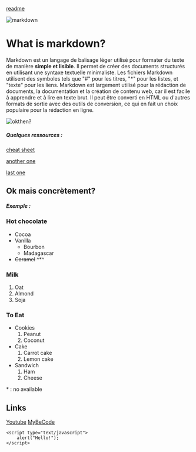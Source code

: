 
[readme](README.md)

![markdown](https://cdn.hashnode.com/res/hashnode/image/upload/v1605362981730/wDYGLi6rK.png)
# What is markdown?

Markdown est un langage de balisage léger utilisé pour formater du texte de manière **simple et lisible**. Il permet de créer des documents structurés en utilisant une syntaxe textuelle minimaliste. Les fichiers Markdown utilisent des symboles tels que "#" pour les titres, "*" pour les listes, et "texte" pour les liens. Markdown est largement utilisé pour la rédaction de documents, la documentation et la création de contenu web, car il est facile à apprendre et à lire en texte brut. Il peut être converti en HTML ou d'autres formats de sortie avec des outils de conversion, ce qui en fait un choix populaire pour la rédaction en ligne.

![okthen?](https://media.tenor.com/ObpKQHWJ2IYAAAAM/side-eyeing-chloe-chloe.gif)



##### Quelques ressources : 

[cheat sheet](https://www.freecodecamp.org/news/markdown-cheatsheet/
)

[another one](https://experienceleague.adobe.com/docs/contributor/contributor-guide/writing-essentials/markdown.html?lang=fr)

[last one](https://docs.zettlr.com/fr/reference/markdown-basics/)


## Ok mais concrètement?

##### Exemple :
### Hot chocolate

- Cocoa
- Vanilla
  - Bourbon
  - Madagascar
- ~~Caramel~~ ^*^

### Milk

1. Oat
2. Almond
3. Soja

### To Eat

- Cookies
    1. Peanut
    2. Coconut
- Cake
  1. Carrot cake
  2. Lemon cake
- Sandwich
    1. Ham
    2. Cheese

<p>* : no available</p>


## Links
[Youtube](https://www.youtube.com/)
[MyBeCode](https://my.becode.org/dashboard)







```
<script type="text/javascript">
    alert("Hello!");
</script>
```


